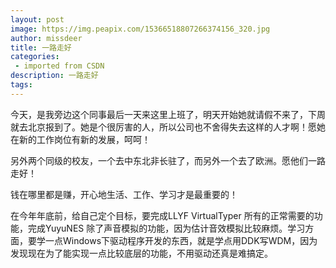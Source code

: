 ```yaml
---
layout: post
image: https://img.peapix.com/15366518807266374156_320.jpg
author: missdeer
title: 一路走好
categories: 
 - imported from CSDN
description: 一路走好
tags: 
---
```


今天，是我旁边这个同事最后一天来这里上班了，明天开始她就请假不来了，下周就去北京报到了。她是个很厉害的人，所以公司也不舍得失去这样的人才啊！愿她在新的工作岗位有新的发展，呵呵！

另外两个同级的校友，一个去中东北非长驻了，而另外一个去了欧洲。愿他们一路走好！

钱在哪里都是赚，开心地生活、工作、学习才是最重要的！

在今年年底前，给自己定个目标，要完成LLYF VirtualTyper 所有的正常需要的功能，完成YuyuNES 除了声音模拟的功能，因为估计音效模拟比较麻烦。学习方面，要学一点Windows下驱动程序开发的东西，就是学点用DDK写WDM，因为发现现在为了能实现一点比较底层的功能，不用驱动还真是难搞定。
